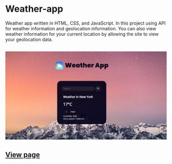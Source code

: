 # Weather-app
Weather app written in HTML, CSS, and JavaScript. In this project using API for weather information and geolocation information. You can also view weather information for your current location by allowing the site to view your geolocation data.
## <img src="./image/Screenshot.png" alt='weather'/>
## <a href="https://ziyaakhundov.github.io/Weather-app/public" target="_blank">View page</a>
